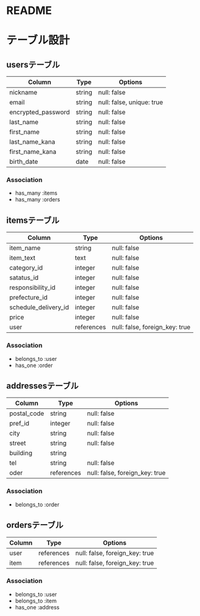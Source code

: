 # README

# テーブル設計

## usersテーブル

| Column             | Type   | Options                   |
| ------------------ | ------ | --------------------------|
| nickname           | string | null: false               |
| email              | string | null: false, unique: true |
| encrypted_password | string | null: false               |
| last_name          | string | null: false               |
| first_name         | string | null: false               |
| last_name_kana     | string | null: false               |
| first_name_kana    | string | null: false               |
| birth_date         | date   | null: false               |


### Association
- has_many :items
- has_many :orders




## itemsテーブル

| Column                 | Type       | Options                       |
| ---------------------- | ---------- | ------------------------------|
| item_name              | string     | null: false                   |
| item_text              | text       | null: false                   |
| category_id            | integer    | null: false                   |
| satatus_id             | integer    | null: false                   |
| responsibility_id      | integer    | null: false                   |
| prefecture_id          | integer    | null: false                   |
| schedule_delivery_id   | integer    | null: false                   |
| price                  | integer    | null: false                   |
| user                   | references | null: false, foreign_key: true|

### Association
- belongs_to :user
- has_one :order




## addressesテーブル

| Column                 | Type       | Options                       |
| ---------------------- | ---------- | ------------------------------|
| postal_code            | string     | null: false                   |
| pref_id                | integer    | null: false                   |
| city                   | string     | null: false                   |
| street                 | string     | null: false                   |
| building               | string     |                               |
| tel                    | string     | null: false                   |
| oder                   | references | null: false, foreign_key: true|

### Association
- belongs_to :order





## ordersテーブル
| Column             | Type      | Options                       |
| ------------------ | --------- | ------------------------------|
| user               | references| null: false, foreign_key: true|
| item               | references| null: false, foreign_key: true|


### Association
- belongs_to :user
- belongs_to :item
- has_one :address
